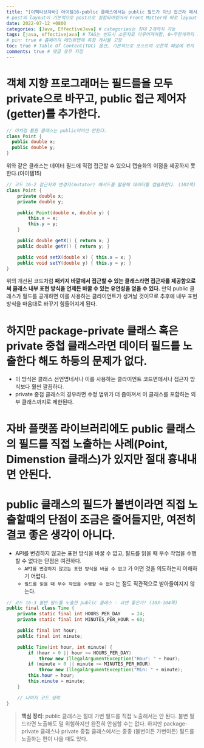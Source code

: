 ```yaml
---
title: "[이펙티브자바] 아이템16-public 클래스에서는 public 필드가 아닌 접근자 메서드를 사용하라"
# post의 layout이 기본적으로 post으로 설정되어있어서 Front Matter에 따로 layout변수를 만들어 주지 않아도 된다.
date: 2022-07-12 +0800
categories: [Java, EffectiveJava] # categories는 최대 2개까지 가능
tags: [java, effectivejava] # TAG는 반드시 소문자로 이루어져야함, 0~무한개까지 지정 가능
# pin: true # 홈페이지 메인화면에 특정 게시물 고정
toc: true # Table Of Content(TOC) 옵션, 기본적으로 포스트의 오른쪽 패널에 위치
comments: true # 댓글 유무 지정
---
```


# 객체 지향 프로그래머는 필드를을 모두 private으로 바꾸고, public 접근 제어자(getter)를 추가한다.

```java
// 이처럼 툅환 클래스는 public이어선 안된다.
class Point {
  public double x;
  public double y;
}
```

위와 같은 클래스는 데이터 필드에 직접 접근할 수 있으니 캡슐화의 이점을 제공하지 못한다.(아이템15)

```java
// 코드 16-2 접근자와 변경자(mutator) 메서드를 활용해 데이터를 캡슐화한다. (102쪽)
class Point {
    private double x;
    private double y;

    public Point(double x, double y) {
        this.x = x;
        this.y = y;
    }

    public double getX() { return x; }
    public double getY() { return y; }

    public void setX(double x) { this.x = x; }
    public void setY(double y) { this.y = y; }
}
```

위의 개선된 코드처럼 <b>패키지 바깥에서 접근할 수 있는 클래스라면 접근자를 제공함으로써 클래스 내부 표현 방식을 언제든 바꿀 수 있는 유연성을 얻을 수 있다.</b> 만약 public 클래스가 필드를 공개하면 이를 사용하는 클라이언트가 생겨날 것이므로 추후에 내부 표현 방식을 마음대로 바꾸기 힘들어지게 된다.


# 하지만 package-private 클래스 혹은 private 중첩 클래스라면 데이터 필드를 노출한다 해도 하등의 문제가 없다.
- 이 방식은 클래스 선언명네서나 이를 사용하는 클라이언트 코드면에서나 접근자 방식보다 훨씬 깔끔하다.
- private 중첩 클래스의 경우라면 수정 범위가 더 좁아져서 이 클래스를 포함하는 외부 클래스까지로 제한된다.

# 자바 플랫폼 라이브러리에도 public 클래스의 필드를 직접 노출하는 사례(Point, Dimenstion 클래스)가 있지만 절대 흉내내면 안된다.

# public 클래스의 필드가 불변이라면 직접 노출할때의 단점이 조금은 줄어들지만, 여전히 결코 좋은 생각이 아니다.
- API를 변경하지 않고는 표현 방식을 바꿀 수 없고, 필드를 읽을 때 부수 작업을 수행할 수 없다는 단점은 여전하다.
  - `API를 변경하지 않고는 표현 방식을 바꿀 수 없고` 가 어떤 것을 의도하는지 이해하기 어렵다.
  - `필드를 읽을 때 부수 작업을 수행할 수 없다` 는 점도 직관적으로 받아들여지지 않는다.

```java
// 코드 16-3 불변 필드를 노출한 public 클래스 - 과연 좋은가? (103-104쪽)
public final class Time {
    private static final int HOURS_PER_DAY    = 24;
    private static final int MINUTES_PER_HOUR = 60;

    public final int hour;
    public final int minute;

    public Time(int hour, int minute) {
        if (hour < 0 || hour >= HOURS_PER_DAY)
            throw new IllegalArgumentException("Hour: " + hour);
        if (minute < 0 || minute >= MINUTES_PER_HOUR)
            throw new IllegalArgumentException("Min: " + minute);
        this.hour = hour;
        this.minute = minute;
    }

    // 나머지 코드 생략
}
```

> **핵심 정리**: public 클래스는 절대 가변 필드를 직접 노출해서는 안 된다. 불변 필드라면 노출해도 덜 위험하지만 완전히 안심할 수는 없다. 하지만 package-private 클래스나 private 중첩 클래스에서는 종종 (불변이든 가변이든) 필드를 노출하는 편이 나을 때도 있다.